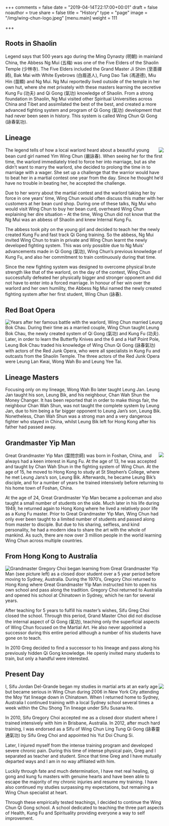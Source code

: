 +++
comments = false
date = "2019-04-14T22:17:00+00:01"
draft = false
noauthor = true
share = false
title = "History"
type = "page"
image = "/img/wing-chun-logo.jpeg"
[menu.main]
weight = 111

+++
## Roots in Shaolin
Legend says that 500 years ago during the Ming Dynasty (明朝) in mainland China, the Abbess Ng Mui (五梅) was one of the Five Elders of the Shaolin Temple (少林寺). The Five Elders included the Grand Master Ji Shim (至善禪師), Bak Mai with White Eyebrows (白眉道人), Fung Dao Tak (馮道德), Miu Hin (苗顯) and Ng Mui. Ng Mui reportedly lived outside of the temple in her own hut, where she met privately with these masters learning the secretive Kung Fu (功夫) and Qi Gong (氣功) knowledge of Shaolin. From a strong foundation in Shaolin, Ng Mui visited other Spiritual Universities across China and Tibet and assimilated the best of the best, and created a more advanced fighting system and program of Qi Gong (氣功) development that had never been seen in history. This system is called Wing Chun Qi Gong (詠春氣功).

## Lineage
<img style="float: right;" src="/img/LineageLite.jpg">
The legend tells of how a local warlord heard about a beautiful young bean curd girl named Yim Wing Chun (嚴詠春). When seeing her for the first time, the warlord immediately tried to force her into marriage, but as she didn’t want to marry the warlord, she decided to prolong the time in to marriage with a wager. She set up a challenge that the warrior would have to beat her in a martial contest one year from the day. Since he thought he’d have no trouble in beating her, he accepted the challenge.

Due to her worry about the martial contest and the warlord taking her by force in one years’ time, Wing Chun would often discuss this matter with her customers at her bean curd shop. During one of these talks, Ng Mui who would visit Wing Chun to buy her bean curd, overheard Wing Chun explaining her dire situation – At the time, Wing Chun did not know that the Ng Mui was an abbess of Shaolin and knew Internal Kung Fu.

The abbess took pity on the young girl and decided to teach her the newly created Kung Fu and fast track Qi Gong training. So the abbess, Ng Mui invited Wing Chun to train in private and Wing Chun learnt the newly developed fighting system. This was only possible due to Ng Muis’ advancements made in Qi Gong (氣功), Wing Chun’s previous knowledge of Kung Fu, and also her commitment to train continuously during that time.

Since the new fighting system was designed to overcome physical brute strength like that of the warlord, on the day of the contest, Wing Chun successfully defeated her physically bigger and stronger opponent and did not have to enter into a forced marriage. In honour of her win over the warlord and her own humility, the Abbess Ng Mui named the newly created fighting system after her first student, Wing Chun (詠春).

## Red Boat Opera
<img style="float: left;" src="/img/Lineage-Masters1.jpg">
Years after her famous battle with the warlord, Wing Chun married Leung Bok Chau. During their time as a married couple, Wing Chun taught Leung Bok Chau, the newly created system of Qi Gong (氣功) and Kung Fu (功夫). Later, in order to learn the Butterfly Knives and the 6 and a Half Point Pole, Leung Bok Chau traded his knowledge of Wing Chun Qi Gong (詠春氣功) with actors of the Red Junk Opera, who were all specialists in Kung Fu and outcasts from the Shaolin Temple. The three actors of the Red Junk Opera were Leung Lan Kwai, Wong Wah Bo and Leung Yee Tai.

## Lineage Masters
Focusing only on my lineage, Wong Wah Bo later taught Leung Jan. Leung Jan taught his son, Leung Bik, and his neighbour, Chan Wah Shun the Money Changer. It has been reported that in order to make things fair, the neighbour Chan Wah Shun, was not taught the complete system by Leung Jan, due to him being a far bigger opponent to Leung Jan’s son, Leung Bik. Nonetheless, Chan Wah Shun was a strong man and a very dangerous fighter who stayed in China, whilst Leung Bik left for Hong Kong after his father had passed away.

## Grandmaster Yip Man
<img style="float: right;" src="/img/YipMan.jpg">
Great Grandmaster Yip Man (葉問宗師) was born in Foshan, China, and always had a keen interest in Kung Fu. At the age of 13, he was accepted and taught by Chan Wah Shun in the fighting system of Wing Chun. At the age of 15, he moved to Hong Kong to study at St Stephen’s College, where he met Leung Jans’s son, Leung Bik. Afterwards, he became Leung Bik’s disciple, and for a number of years he trained intensively before returning to his home town of Foshan, China.

At the age of 24, Great Grandmaster Yip Man became a policeman and also taught a small number of students on the side. Much later in his life during 1949, he returned again to Hong Kong where he lived a relatively poor life as a Kung Fu master. Prior to Great Grandmaster Yip Man, Wing Chun had only ever been taught to a limited number of students and passed along from master to disciple. But due to his sharing, selfless, and kind personality, he had a modern idea to share the art with the whole of mankind. As such, there are now over 3 million people in the world learning Wing Chun across multiple countries.

## From Hong Kong to Australia
<img style="float: left;" src="/img/GregChoiYipMan.jpg">
Grandmaster Gregory Choi began learning from Great Grandmaster Yip Man (see picture left) as a closed door student over a 5 year period before moving to Sydney, Australia. During the 1970′s, Gregory Choi returned to Hong Kong where Great Grandmaster Yip Man instructed him to open his own school and pass along the tradition. Gregory Choi returned to Australia and opened his school at Chinatown in Sydney, which he ran for several years.

After teaching for 5 years to fulfill his master’s wishes, Sifu Greg Choi closed the school. Through this period, Grand Master Choi did not disclose the internal aspect of Qi Gong (氣功), teaching only the superficial aspects of Wing Chun focused on the Martial Art. He also never appointed a successor during this entire period although a number of his students have gone on to teach.

In 2010 Greg decided to find a successor to his lineage and pass along his previously hidden Qi Gong knowledge. He openly invited many students to train, but only a handful were interested.

## Present Day
<img style="float: right;" src="/img/profile.jpg">
I, Sifu Jordan Del-Grande began my studies in martial arts at an early age but became serious in Wing Chun during 2006 in New York City attending the Moy Yat lineage down in Chinatown. When I returned home to Sydney, Australia I continued training with a local Sydney school several times a week within the Chu Shong Tin lineage under Sifu Susana Ho.

In 2010, Sifu Gregory Choi accepted me as a closed door student where I trained intensively with him in Brisbane, Australia. In 2012, after much hard training, I was endorsed as a Sifu of Wing Chun Ling Tung Qi Gong (詠春靈通氣功) by Sifu Greg Choi and appointed his Yut Doi Chung Si. 

Later, I injured myself from the intense training program and developed severe chronic pain. During this time of intense physical pain, Greg and I separated as teacher and student. Since that time Greg and I have mutually departed ways and I am in no way affiliated with him.

Luckily through fate and much determination, I have met real healing, qi gong and kung fu masters with genuine hearts and have been able to escape the majority of my chronic injuries and resume my training. I have also continued my studies surpassing my expectations, but remaining a Wing Chun specialist at heart. 

Through these empirically tested teachings, I decided to continue the Wing Chun Qi Gong school. A school dedicated to teaching the three part aspects of Health, Kung Fu and Spirituality providing everyone a way to self improvement.
